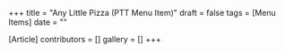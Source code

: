 +++
title = "Any Little Pizza (PTT Menu Item)"
draft = false
tags = [Menu Items]
date = ""

[Article]
contributors = []
gallery = []
+++
